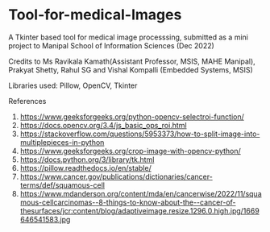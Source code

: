 # Tool-for-medical-Images

A Tkinter based tool for medical image processsing, submitted as a mini project to Manipal School of Information Sciences (Dec 2022)

Credits to Ms Ravikala Kamath(Assistant Professor, MSIS, MAHE Manipal), Prakyat Shetty, Rahul SG and Vishal Kompalli (Embedded Systems, MSIS)

Libraries used: Pillow, OpenCV, Tkinter





References
1) https://www.geeksforgeeks.org/python-opencv-selectroi-function/
2) https://docs.opencv.org/3.4/js_basic_ops_roi.html
3) https://stackoverflow.com/questions/5953373/how-to-split-image-into-multiplepieces-in-python
4) https://www.geeksforgeeks.org/crop-image-with-opencv-python/
5) https://docs.python.org/3/library/tk.html
6) https://pillow.readthedocs.io/en/stable/
7) https://www.cancer.gov/publications/dictionaries/cancer-terms/def/squamous-cell
8) https://www.mdanderson.org/content/mda/en/cancerwise/2022/11/squamous-cellcarcinomas--8-things-to-know-about-the--cancer-of-thesurfaces/jcr:content/blog/adaptiveimage.resize.1296.0.high.jpg/1669646541583.jpg
